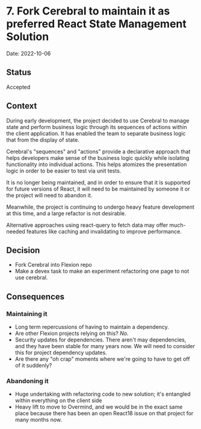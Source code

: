 # 7. Fork Cerebral to maintain it as preferred React State Management Solution

Date: 2022-10-06

## Status

Accepted

## Context

During early development, the project decided to use Cerebral to manage state and perform business logic through its sequences of actions within the client application. It has enabled the team to separate business logic that from the display of state.

Cerebral's "sequences" and "actions" provide a declarative approach that helps developers make sense of the business logic quickly while isolating functionality into individual actions. This helps atomizes the presentation logic in order to be easier to test via unit tests.

It is no longer being maintained, and in order to ensure that it is supported for future versions of React, it will need to be maintained by someone it or the project will need to abandon it.

Meanwhile, the project is continuing to undergo heavy feature development at this time, and a large refactor is not desirable.

Alternative approaches using react-query to fetch data may offer much-needed features like caching and invalidating to improve performance.

## Decision

- Fork Cerebral into Flexion repo
- Make a devex task to make an experiment refactoring one page to not use cerebral.

## Consequences

### Maintaining it

- Long term repercussions of having to maintain a dependency.
- Are other Flexion projects relying on this? *No.*
- Security updates for dependencies. There aren't may dependencies, and they have been stable for many years now. We will need to consider this for project dependency updates.
- Are there any "oh crap" moments where we're going to have to get off of it suddenly?

### Abandoning it

- Huge undertaking with refactoring code to new solution; it's entangled within everything on the client side
- Heavy lift to move to Overmind, and we would be in the exact same place because there has been an open React18 issue on that project for many months now.
